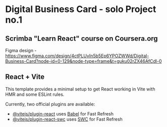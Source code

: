 # Digital Business Card - solo Project no.1
## Scrimba "Learn React" course on Coursera.org

Figma design - https://www.figma.com/design/4ctPLUvIn5b5Ep6YPOZWWd/Digital-Business-Card?node-id=0-129&node-type=frame&t=guku02rZX46AfCdl-0

## React + Vite

This template provides a minimal setup to get React working in Vite with HMR and some ESLint rules.

Currently, two official plugins are available:

- [@vitejs/plugin-react](https://github.com/vitejs/vite-plugin-react/blob/main/packages/plugin-react/README.md) uses [Babel](https://babeljs.io/) for Fast Refresh
- [@vitejs/plugin-react-swc](https://github.com/vitejs/vite-plugin-react-swc) uses [SWC](https://swc.rs/) for Fast Refresh
